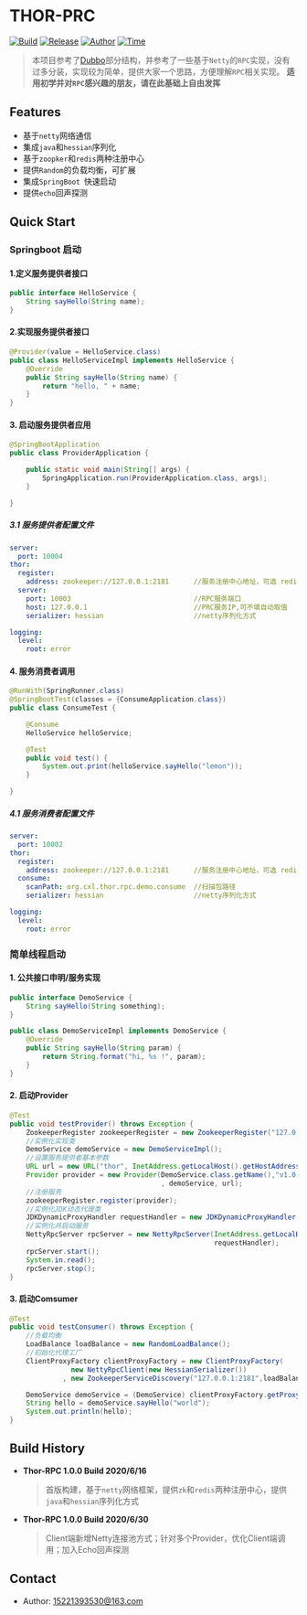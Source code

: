 # THOR-PRC

[![Build](https://img.shields.io/badge/build-netty-green.svg)]()&nbsp;[![Release](https://img.shields.io/badge/debug-1.0.0-blue.svg)]()&nbsp;[![Author](https://img.shields.io/badge/author-Xiaolong.Cao-yellow.svg)]()&nbsp;[![Time](https://img.shields.io/badge/time-2020.6.17-red.svg)]()&nbsp;

> 本项目参考了[Dubbo](http://dubbo.apache.org/en-us/)部分结构，并参考了一些基于`Netty`的`RPC`实现，没有过多分装，实现较为简单，提供大家一个思路，方便理解`RPC`相关实现。
> **适用初学并对`RPC`感兴趣的朋友，请在此基础上自由发挥**



## Features

* 基于`netty`网络通信
* 集成`java`和`hessian`序列化
* 基于`zoopker`和`redis`两种注册中心
* 提供`Random`的负载均衡，可扩展
* 集成`SpringBoot `快速启动
* 提供`echo`回声探测



## Quick Start

### Springboot 启动

#### 1.定义服务提供者接口

```java
public interface HelloService {
    String sayHello(String name);
}
```

#### 2.实现服务提供者接口

```java
@Provider(value = HelloService.class)
public class HelloServiceImpl implements HelloService {
    @Override
    public String sayHello(String name) {
        return "hello, " + name;
    }
}
```

#### 3. 启动服务提供者应用

```java
@SpringBootApplication
public class ProviderApplication {

    public static void main(String[] args) {
        SpringApplication.run(ProviderApplication.class, args);
    }

}
```

##### 3.1 服务提供者配置文件

```yaml
server:
  port: 10004
thor:
  register:
    address: zookeeper://127.0.0.1:2181      //服务注册中心地址，可选 redis://localhost:6379/1，目前仅支持redis单机模式
  server:
    port: 10003                              //RPC服务端口
    host: 127.0.0.1                          //PRC服务IP,可不填自动取值
    serializer: hessian                      //netty序列化方式

logging:
  level:
    root: error
```

#### 4. 服务消费者调用

```java
@RunWith(SpringRunner.class)
@SpringBootTest(classes = {ConsumeApplication.class})
public class ConsumeTest {

    @Consume
    HelloService helloService;

    @Test
    public void test() {
        System.out.print(helloService.sayHello("lemon"));
    }

}
```

##### 4.1 服务消费者配置文件

```yaml
server:
  port: 10002
thor:
  register:
    address: zookeeper://127.0.0.1:2181      //服务注册中心地址，可选 redis://localhost:6379/1，目前仅支持redis单机模式
  consume:
    scanPath: org.cxl.thor.rpc.demo.consume  //扫描包路径
    serializer: hessian                      //netty序列化方式

logging:
  level:
    root: error
```

### 简单线程启动

####  1. 公共接口申明/服务实现

```java
public interface DemoService {
    String sayHello(String something);
}

public class DemoServiceImpl implements DemoService {
    @Override
    public String sayHello(String param) {
        return String.format("hi, %s !", param);
    }
}
```

#### 2. 启动Provider

```java
@Test
public void testProvider() throws Exception {
    ZookeeperRegister zookeeperRegister = new ZookeeperRegister("127.0.0.1:2181");
    //实例化实现类
    DemoService demoService = new DemoServiceImpl();
    //设置服务提供者基本参数
    URL url = new URL("thor", InetAddress.getLocalHost().getHostAddress(), 5605, new HashMap<>());
    Provider provider = new Provider(DemoService.class.getName(),"v1.0.0", DemoService.class
                                     , demoService, url);
    //注册服务
    zookeeperRegister.register(provider);
    //实例化JDK动态代理类
    JDKDynamicProxyHandler requestHandler = new JDKDynamicProxyHandler(zookeeperRegister, new HessianSerializer());
    //实例化并启动服务
    NettyRpcServer rpcServer = new NettyRpcServer(InetAddress.getLocalHost().getHostAddress() + ":" + url.getPort(),      
                                                  requestHandler);
    rpcServer.start();
    System.in.read();
    rpcServer.stop();
}
```

#### 3. 启动Comsumer

```java
@Test
public void testConsumer() throws Exception {
    //负载均衡
    LoadBalance loadBalance = new RandomLoadBalance();
    //初始化代理工厂
    ClientProxyFactory clientProxyFactory = new ClientProxyFactory(
               new NettyRpcClient(new HessianSerializer())
             , new ZookeeperServiceDiscovery("127.0.0.1:2181",loadBalance));

    DemoService demoService = (DemoService) clientProxyFactory.getProxy(DemoService.class);
    String hello = demoService.sayHello("world");
    System.out.println(hello);
}
```



## Build History

* **Thor-RPC 1.0.0 Build 2020/6/16**

  > 首版构建，基于`netty`网络框架，提供`zk`和`redis`两种注册中心，提供`java`和`hessian`序列化方式

* **Thor-RPC 1.0.0 Build 2020/6/30**

  > Client端新增Netty连接池方式；针对多个Provider，优化Client端调用；加入Echo回声探测

## Contact

* Author: 15221393530@163.com
